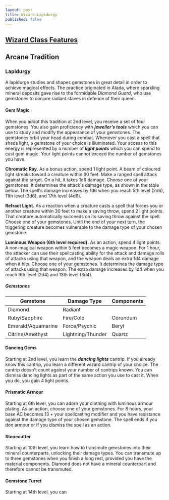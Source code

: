 ```yaml
---
layout: post
title: Wizard—Lapidurgy
published: false
---
```


## [**Wizard Class Features**](https://2014.5e.tools/classes.html#wizard_phb)

## **Arcane Tradition**

### Lapidurgy

A lapidurge studies and shapes gemstones in great detail in order to achieve magical effects. The practice originated in Atada, where sparkling mineral deposits gave rise to the formidable *Diamond Guard*, who use gemstones to conjure radiant staves in defence of their queen.

#### **Gem Magic**

When you adopt this tradition at 2nd level, you receive a set of four gemstones. You also gain proficiency with ***jeweller’s tools*** which you can use to study and modify the appearance of your gemstones. The gemstones orbit your head during combat. Whenever you cast a spell that sheds light, a gemstone of your choice is illuminated. Your access to this energy is represented by a number of ***light points*** which you can spend to cast gem magic. Your light points cannot exceed the number of gemstones you have.

**Chromatic Ray.** As a bonus action, spend 1 light point. A beam of coloured light streaks toward a creature within 60 feet. Make a ranged spell attack against the target. On a hit, it takes 1d6 damage. Choose one of your gemstones. It determines the attack's damage type, as shown in the table below. The spell's damage increases by 1d6 when you reach 5th level (2d6), 11th level (3d6), and 17th level (4d6).

**Refract Light.** As a reaction when a creature casts a spell that forces you or another creature within 30 feet to make a saving throw, spend 2 light points. That creature automatically succeeds on its saving throw against the spell. Choose one of your gemstones. Until the end of your next turn, the triggering creature becomes vulnerable to the damage type of your chosen gemstone.

**Luminous Weapon (6th level required).** As an action, spend 4 light points. A non-magical weapon within 5 feet becomes a magic weapon. For 1 hour, the attacker can use their spellcasting ability for the attack and damage rolls of attacks using that weapon, and the weapon deals an extra 1d4 damage when it hits. Choose one of your gemstones. It determines the damage type of attacks using that weapon. The extra damage increases by 1d4 when you reach 9th level (2d4) and 13th level (3d4).

##### Gemstones

| Gemstone           | Damage Type       | Components |
| ------------------ | ----------------- | ---------- |
| Diamond            | Radiant           |            |
| Ruby/Sapphire      | Fire/Cold         | Corundum   |
| Emerald/Aquamarine | Force/Psychic     | Beryl      |
| Citrine/Amethyst   | Lightning/Thunder | Quartz     |

#### **Dancing Gems**

Starting at 2nd level, you learn the ***dancing lights*** cantrip. If you already know this cantrip, you learn a different wizard cantrip of your choice. The cantrip doesn't count against your number of cantrips known. You can dismiss dancing lights as part of the same action you use to cast it. When you do, you gain 4 light points.

#### **Prismatic Armour**

Starting at 6th level, you can adorn your clothing with luminous armour plating. As an action, choose one of your gemstones. For 8 hours, your base AC becomes 13 + your spellcasting modifier and you have resistance against the damage type of your chosen gemstone. The spell ends if you don armour or if you dismiss the spell as an action.

#### **Stonecutter**

Starting at 10th level, you learn how to transmute gemstones into their mineral counterparts, unlocking their damage types. You can transmute up to three gemstones when you finish a long rest, provided you have the material components. Diamond does not have a mineral counterpart and therefore cannot be transmuted.

#### **Gemstone Turret**

Starting at 14th level, you can
